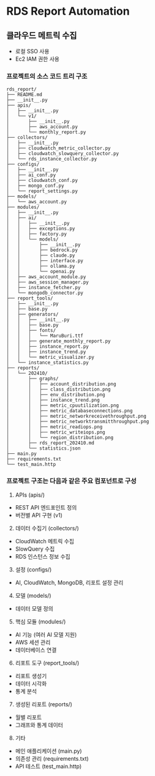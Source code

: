 # RDS Report Automation

## 클라우드 메트릭 수집
- 로컬 SSO 사용
- Ec2 IAM 권한 사용

### 프로젝트의 소스 코드 트리 구조
```angular2html
rds_report/
├── README.md
├── __init__.py
├── apis/
│   ├── __init__.py
│   └── v1/
│       ├── __init__.py
│       ├── aws_account.py
│       └── monthly_report.py
├── collectors/
│   ├── __init__.py
│   ├── cloudwatch_metric_collector.py
│   ├── cloudwatch_slowquery_collector.py
│   └── rds_instance_collector.py
├── configs/
│   ├── __init__.py
│   ├── ai_conf.py
│   ├── cloudwatch_conf.py
│   ├── mongo_conf.py
│   └── report_settings.py
├── models/
│   └── aws_account.py
├── modules/
│   ├── __init__.py
│   ├── ai/
│   │   ├── __init__.py
│   │   ├── exceptions.py
│   │   ├── factory.py
│   │   └── models/
│   │       ├── __init__.py
│   │       ├── bedrock.py
│   │       ├── claude.py
│   │       ├── interface.py
│   │       ├── ollama.py
│   │       └── openai.py
│   ├── aws_account_module.py
│   ├── aws_session_manager.py
│   ├── instance_fetcher.py
│   └── mongodb_connector.py
├── report_tools/
│   ├── __init__.py
│   ├── base.py
│   ├── generators/
│   │   ├── __init__.py
│   │   ├── base.py
│   │   ├── fonts/
│   │   │   └── MaruBuri.ttf
│   │   ├── generate_monthly_report.py
│   │   ├── instance_report.py
│   │   ├── instance_trend.py
│   │   └── metric_visualizer.py
│   └── instance_statistics.py
├── reports/
│   └── 202410/
│       ├── graphs/
│       │   ├── account_distribution.png
│       │   ├── class_distribution.png
│       │   ├── env_distribution.png
│       │   ├── instance_trend.png
│       │   ├── metric_cpuutilization.png
│       │   ├── metric_databaseconnections.png
│       │   ├── metric_networkreceivethroughput.png
│       │   ├── metric_networktransmitthroughput.png
│       │   ├── metric_readiops.png
│       │   ├── metric_writeiops.png
│       │   └── region_distribution.png
│       ├── rds_report_202410.md
│       └── statistics.json
├── main.py
├── requirements.txt
└── test_main.http
```
### 프로젝트 구조는 다음과 같은 주요 컴포넌트로 구성
1. APIs (apis/)
- REST API 엔드포인트 정의
- 버전별 API 구현 (v1)
2. 데이터 수집기 (collectors/)
- CloudWatch 메트릭 수집
- SlowQuery 수집
- RDS 인스턴스 정보 수집
3. 설정 (configs/)
- AI, CloudWatch, MongoDB, 리포트 설정 관리 
4. 모델 (models/)
- 데이터 모델 정의
5. 핵심 모듈 (modules/)
- AI 기능 (여러 AI 모델 지원)
- AWS 세션 관리
- 데이터베이스 연결
6. 리포트 도구 (report_tools/)
- 리포트 생성기
- 데이터 시각화
- 통계 분석
7. 생성된 리포트 (reports/)
- 월별 리포트
- 그래프와 통계 데이터
8. 기타
- 메인 애플리케이션 (main.py)
- 의존성 관리 (requirements.txt)
- API 테스트 (test_main.http)